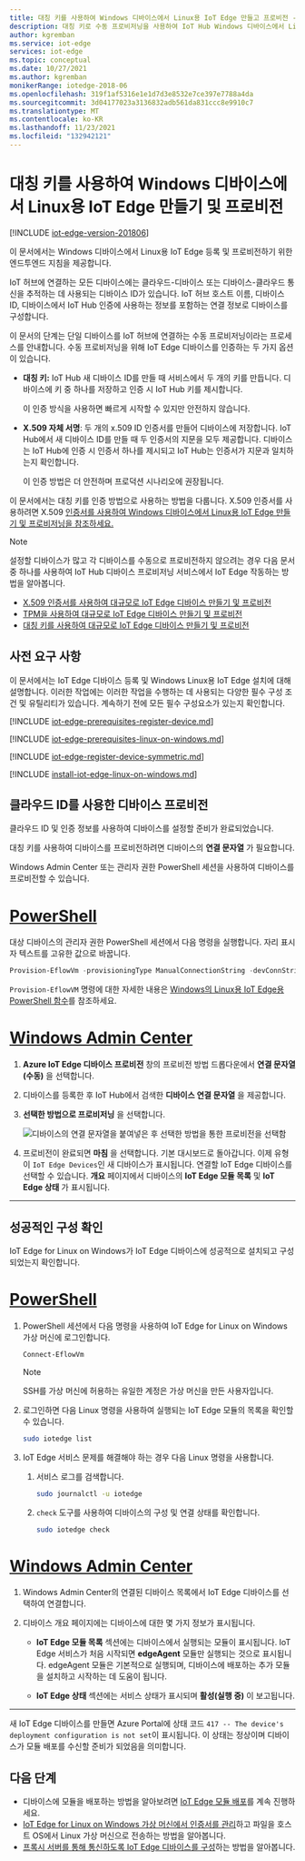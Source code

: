 ```yaml
---
title: 대칭 키를 사용하여 Windows 디바이스에서 Linux용 IoT Edge 만들고 프로비전 - Azure IoT Edge | Microsoft Docs
description: 대칭 키로 수동 프로비저닝을 사용하여 IoT Hub Windows 디바이스에서 Linux용 단일 IoT Edge 만들고 프로비전합니다.
author: kgremban
ms.service: iot-edge
services: iot-edge
ms.topic: conceptual
ms.date: 10/27/2021
ms.author: kgremban
monikerRange: iotedge-2018-06
ms.openlocfilehash: 319f1af5316e1e1d7d3e8532e7ce397e7788a4da
ms.sourcegitcommit: 3d04177023a3136832adb561da831ccc8e9910c7
ms.translationtype: MT
ms.contentlocale: ko-KR
ms.lasthandoff: 11/23/2021
ms.locfileid: "132942121"
---
```

# <a name="create-and-provision-an-iot-edge-for-linux-on-windows-device-using-symmetric-keys"></a>대칭 키를 사용하여 Windows 디바이스에서 Linux용 IoT Edge 만들기 및 프로비전

[!INCLUDE [iot-edge-version-201806](../../includes/iot-edge-version-201806.md)]

이 문서에서는 Windows 디바이스에서 Linux용 IoT Edge 등록 및 프로비전하기 위한 엔드투엔드 지침을 제공합니다.

IoT 허브에 연결하는 모든 디바이스에는 클라우드-디바이스 또는 디바이스-클라우드 통신을 추적하는 데 사용되는 디바이스 ID가 있습니다. IoT 허브 호스트 이름, 디바이스 ID, 디바이스에서 IoT Hub 인증에 사용하는 정보를 포함하는 연결 정보로 디바이스를 구성합니다.

이 문서의 단계는 단일 디바이스를 IoT 허브에 연결하는 수동 프로비저닝이라는 프로세스를 안내합니다. 수동 프로비저닝을 위해 IoT Edge 디바이스를 인증하는 두 가지 옵션이 있습니다.

* **대칭 키:** IoT Hub 새 디바이스 ID를 만들 때 서비스에서 두 개의 키를 만듭니다. 디바이스에 키 중 하나를 저장하고 인증 시 IoT Hub 키를 제시합니다.

  이 인증 방식을 사용하면 빠르게 시작할 수 있지만 안전하지 않습니다.

* **X.509 자체 서명**: 두 개의 x.509 ID 인증서를 만들어 디바이스에 저장합니다. IoT Hub에서 새 디바이스 ID를 만들 때 두 인증서의 지문을 모두 제공합니다. 디바이스는 IoT Hub에 인증 시 인증서 하나를 제시되고 IoT Hub는 인증서가 지문과 일치하는지 확인합니다.

  이 인증 방법은 더 안전하며 프로덕션 시나리오에 권장됩니다.

이 문서에서는 대칭 키를 인증 방법으로 사용하는 방법을 다룹니다. X.509 인증서를 사용하려면 X.509 [인증서를 사용하여 Windows 디바이스에서 Linux용 IoT Edge 만들기 및 프로비저닝을 참조하세요.](how-to-provision-single-device-linux-on-windows-x509.md)

> [!NOTE]
> 설정할 디바이스가 많고 각 디바이스를 수동으로 프로비전하지 않으려는 경우 다음 문서 중 하나를 사용하여 IoT Hub 디바이스 프로비저닝 서비스에서 IoT Edge 작동하는 방법을 알아봅니다.
>
> * [X.509 인증서를 사용하여 대규모로 IoT Edge 디바이스 만들기 및 프로비전](how-to-provision-devices-at-scale-linux-on-windows-x509.md)
> * [TPM을 사용하여 대규모로 IoT Edge 디바이스 만들기 및 프로비전](how-to-provision-devices-at-scale-linux-on-windows-tpm.md)
> * [대칭 키를 사용하여 대규모로 IoT Edge 디바이스 만들기 및 프로비전](how-to-provision-devices-at-scale-linux-on-windows-symmetric.md)

## <a name="prerequisites"></a>사전 요구 사항

이 문서에서는 IoT Edge 디바이스 등록 및 Windows Linux용 IoT Edge 설치에 대해 설명합니다. 이러한 작업에는 이러한 작업을 수행하는 데 사용되는 다양한 필수 구성 조건 및 유틸리티가 있습니다. 계속하기 전에 모든 필수 구성요소가 있는지 확인합니다.

<!-- Device registration prerequisites H3 and content -->
[!INCLUDE [iot-edge-prerequisites-register-device.md](../../includes/iot-edge-prerequisites-register-device.md)]

<!-- IoT Edge for Linux on Windows installation prerequisites H3 and content -->
[!INCLUDE [iot-edge-prerequisites-linux-on-windows.md](../../includes/iot-edge-prerequisites-linux-on-windows.md)]

<!-- Register your device and View provisioning information H2s and content -->
[!INCLUDE [iot-edge-register-device-symmetric.md](../../includes/iot-edge-register-device-symmetric.md)]

<!-- Install IoT Edge for Linux on Windows H2 and content -->
[!INCLUDE [install-iot-edge-linux-on-windows.md](../../includes/iot-edge-install-linux-on-windows.md)]

## <a name="provision-the-device-with-its-cloud-identity"></a>클라우드 ID를 사용한 디바이스 프로비전

클라우드 ID 및 인증 정보를 사용하여 디바이스를 설정할 준비가 완료되었습니다.

대칭 키를 사용하여 디바이스를 프로비전하려면 디바이스의 **연결 문자열** 가 필요합니다.

Windows Admin Center 또는 관리자 권한 PowerShell 세션을 사용하여 디바이스를 프로비전할 수 있습니다.

# <a name="powershell"></a>[PowerShell](#tab/powershell)

대상 디바이스의 관리자 권한 PowerShell 세션에서 다음 명령을 실행합니다. 자리 표시자 텍스트를 고유한 값으로 바꿉니다.

```powershell
Provision-EflowVm -provisioningType ManualConnectionString -devConnString "PASTE_DEVICE_CONNECTION_STRING_HERE"
```

`Provision-EflowVM` 명령에 대한 자세한 내용은 [Windows의 Linux용 IoT Edge용 PowerShell 함수](reference-iot-edge-for-linux-on-windows-functions.md#provision-eflowvm)를 참조하세요.

# <a name="windows-admin-center"></a>[Windows Admin Center](#tab/windowsadmincenter)

1. **Azure IoT Edge 디바이스 프로비전** 창의 프로비전 방법 드롭다운에서 **연결 문자열(수동)** 을 선택합니다.

1. 디바이스를 등록한 후 IoT Hub에서 검색한 **디바이스 연결 문자열** 을 제공합니다.

1. **선택한 방법으로 프로비저닝** 을 선택합니다.

   ![디바이스의 연결 문자열을 붙여넣은 후 선택한 방법을 통한 프로비전을 선택함](./media/how-to-provision-single-device-linux-on-windows-symmetric/provisioning-with-selected-method-connection-string.png)

1. 프로비전이 완료되면 **마침** 을 선택합니다. 기본 대시보드로 돌아갑니다. 이제 유형이 `IoT Edge Devices`인 새 디바이스가 표시됩니다. 연결할 IoT Edge 디바이스를 선택할 수 있습니다. **개요** 페이지에서 디바이스의 **IoT Edge 모듈 목록** 및 **IoT Edge 상태** 가 표시됩니다.

---

## <a name="verify-successful-configuration"></a>성공적인 구성 확인

IoT Edge for Linux on Windows가 IoT Edge 디바이스에 성공적으로 설치되고 구성되었는지 확인합니다.

# <a name="powershell"></a>[PowerShell](#tab/powershell)

1. PowerShell 세션에서 다음 명령을 사용하여 IoT Edge for Linux on Windows 가상 머신에 로그인합니다.

   ```powershell
   Connect-EflowVm
   ```

   >[!NOTE]
   >SSH를 가상 머신에 허용하는 유일한 계정은 가상 머신을 만든 사용자입니다.

1. 로그인하면 다음 Linux 명령을 사용하여 실행되는 IoT Edge 모듈의 목록을 확인할 수 있습니다.

   ```bash
   sudo iotedge list
   ```

1. IoT Edge 서비스 문제를 해결해야 하는 경우 다음 Linux 명령을 사용합니다.

    1. 서비스 로그를 검색합니다.

       ```bash
       sudo journalctl -u iotedge
       ```

    2. `check` 도구를 사용하여 디바이스의 구성 및 연결 상태를 확인합니다.

       ```bash
       sudo iotedge check
       ```

# <a name="windows-admin-center"></a>[Windows Admin Center](#tab/windowsadmincenter)

1. Windows Admin Center의 연결된 디바이스 목록에서 IoT Edge 디바이스를 선택하여 연결합니다.

1. 디바이스 개요 페이지에는 디바이스에 대한 몇 가지 정보가 표시됩니다.

   * **IoT Edge 모듈 목록** 섹션에는 디바이스에서 실행되는 모듈이 표시됩니다. IoT Edge 서비스가 처음 시작되면 **edgeAgent** 모듈만 실행되는 것으로 표시됩니다. edgeAgent 모듈은 기본적으로 실행되며, 디바이스에 배포하는 추가 모듈을 설치하고 시작하는 데 도움이 됩니다.

   * **IoT Edge 상태** 섹션에는 서비스 상태가 표시되며 **활성(실행 중)** 이 보고됩니다.

---

새 IoT Edge 디바이스를 만들면 Azure Portal에 상태 코드 `417 -- The device's deployment configuration is not set`이 표시됩니다. 이 상태는 정상이며 디바이스가 모듈 배포를 수신할 준비가 되었음을 의미합니다.

## <a name="next-steps"></a>다음 단계

* 디바이스에 모듈을 배포하는 방법을 알아보려면 [IoT Edge 모듈 배포](how-to-deploy-modules-portal.md)를 계속 진행하세요.
* [IoT Edge for Linux on Windows 가상 머신에서 인증서를 관리](how-to-manage-device-certificates.md)하고 파일을 호스트 OS에서 Linux 가상 머신으로 전송하는 방법을 알아봅니다.
* [프록시 서버를 통해 통신하도록 IoT Edge 디바이스를 구성](how-to-configure-proxy-support.md)하는 방법을 알아봅니다.
